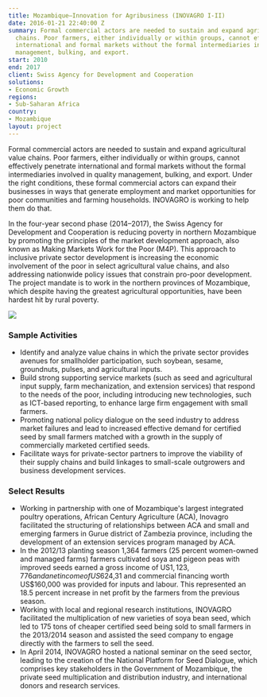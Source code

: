 ```yaml
---
title: Mozambique—Innovation for Agribusiness (INOVAGRO I-II)
date: 2016-01-21 22:40:00 Z
summary: Formal commercial actors are needed to sustain and expand agricultural value
  chains. Poor farmers, either individually or within groups, cannot effectively penetrate
  international and formal markets without the formal intermediaries involved in quality
  management, bulking, and export.
start: 2010
end: 2017
client: Swiss Agency for Development and Cooperation
solutions:
- Economic Growth
regions:
- Sub-Saharan Africa
country:
- Mozambique
layout: project
---
```


Formal commercial actors are needed to sustain and expand agricultural value chains. Poor farmers, either individually or within groups, cannot effectively penetrate international and formal markets without the formal intermediaries involved in quality management, bulking, and export. Under the right conditions, these formal commercial actors can expand their businesses in ways that generate employment and market opportunities for poor communities and farming households. INOVAGRO is working to help them do that.

In the four-year second phase (2014–2017), the Swiss Agency for Development and Cooperation is reducing poverty in northern Mozambique by promoting the principles of the market development approach, also known as Making Markets Work for the Poor (M4P). This approach to inclusive private sector development is increasing the economic involvement of the poor in select agricultural value chains, and also addressing nationwide policy issues that constrain pro-poor development. The project mandate is to work in the northern provinces of Mozambique, which despite having the greatest agricultural opportunities, have been hardest hit by rural poverty.

![][1]

###  Sample Activities

* Identify and analyze value chains in which the private sector provides avenues for smallholder participation, such soybean, sesame, groundnuts, pulses, and agricultural inputs.
* Build strong supporting service markets (such as seed and agricultural input supply, farm mechanization, and extension services) that respond to the needs of the poor, including introducing new technologies, such as ICT-based reporting, to enhance large firm engagement with small farmers.
* Promoting national policy dialogue on the seed industry to address market failures and lead to increased effective demand for certified seed by small farmers matched with a growth in the supply of commercially marketed certified seeds.
* Facilitate ways for private-sector partners to improve the viability of their supply chains and build linkages to small-scale outgrowers and business development services.

###  Select Results

* Working in partnership with one of Mozambique's largest integrated poultry operations, African Century Agriculture (ACA), Inovagro facilitated the structuring of relationships between ACA and small and emerging farmers in Gurue district of Zambezia province, including the development of an extension services program managed by ACA.
* In the 2012/13 planting season 1,364 farmers (25 percent women-owned and managed farms) farmers cultivated soya and pigeon peas with improved seeds earned a gross income of US$1,123,776 and a net income of US$624,31 and commercial financing worth US$160,000 was provided for inputs and labour. This represented an 18.5 percent increase in net profit by the farmers from the previous season.
* Working with local and regional research institutions, INOVAGRO facilitated the multiplication of new varieties of soya bean seed, which led to 175 tons of cheaper certified seed being sold to small farmers in the 2013/2014 season and assisted the seed company to engage directly with the farmers to sell the seed.
* In April 2014, INOVAGRO hosted a national seminar on the seed sector, leading to the creation of the National Platform for Seed Dialogue, which comprises key stakeholders in the Government of Mozambique, the private seed multiplication and distribution industry, and international donors and research services.

[1]: /assets/images/projects/INOVAGRO.jpg
